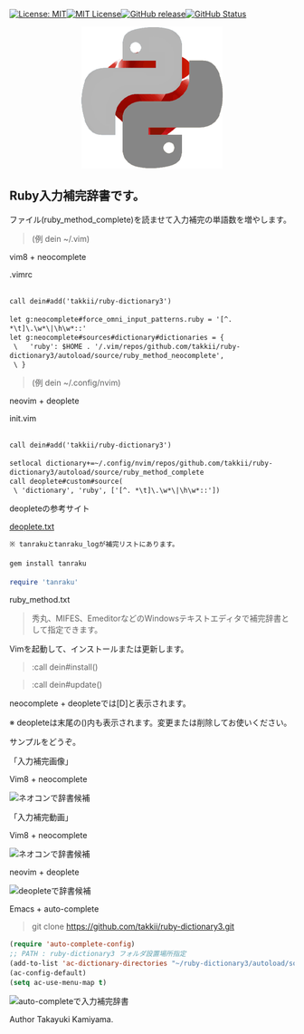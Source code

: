 [![License: MIT](https://img.shields.io/badge/License-MIT-yellow.svg)](https://opensource.org/licenses/MIT)[![MIT License](http://img.shields.io/badge/license-MIT-blue.svg?style=flat)](LICENSE)[![GitHub release](https://img.shields.io/github/release/takkii/ruby-dictionary3.svg?style=flat)](GitHub)[![GitHub Status](https://img.shields.io/github/last-commit/takkii/ruby-dictionary3.svg?style=flat)](GitHub)

<div align="center"><img src="https://github.com/takkii/Bignyanco/blob/master/images/python_ruby.gif" alt="PythonとRuby" title="logo"></div>

## Ruby入力補完辞書です。

ファイル(ruby_method_complete)を読ませて入力補完の単語数を増やします。

>(例 dein ~/.vim)

vim8 + neocomplete

.vimrc

```

call dein#add('takkii/ruby-dictionary3')

let g:neocomplete#force_omni_input_patterns.ruby = '[^. *\t]\.\w*\|\h\w*::'
let g:neocomplete#sources#dictionary#dictionaries = {
 \   'ruby': $HOME . '/.vim/repos/github.com/takkii/ruby-dictionary3/autoload/source/ruby_method_neocomplete',
 \ }

```

>(例 dein ~/.config/nvim)

neovim + deoplete

init.vim

```

call dein#add('takkii/ruby-dictionary3')

setlocal dictionary+=~/.config/nvim/repos/github.com/takkii/ruby-dictionary3/autoload/source/ruby_method_complete
call deoplete#custom#source(
 \ 'dictionary', 'ruby', ['[^. *\t]\.\w*\|\h\w*::'])

```

deopleteの参考サイト

[deoplete.txt](https://github.com/Shougo/deoplete.nvim/blob/master/doc/deoplete.txt)

```ruby
※ tanrakuとtanraku_logが補完リストにあります。

gem install tanraku

require 'tanraku'
```

ruby_method.txt

> 秀丸、MIFES、EmeditorなどのWindowsテキストエディタで補完辞書として指定できます。

Vimを起動して、インストールまたは更新します。

>:call dein#install()

>:call dein#update()

neocomplete + deopleteでは[D]と表示されます。

※ deopleteは末尾の()内も表示されます。変更または削除してお使いください。

サンプルをどうぞ。

「入力補完画像」

Vim8 + neocomplete

![ネオコンで辞書候補](https://github.com/takkii/ruby-dictionary3/blob/master/images/image.gif)

「入力補完動画」

Vim8 + neocomplete

![ネオコンで辞書候補](https://github.com/takkii/ruby-dictionary3/blob/master/images/movie.gif)

neovim + deoplete

![deopleteで辞書候補](https://github.com/takkii/ruby-dictionary3/blob/master/images/movie_deo.gif)

Emacs + auto-complete

> git clone https://github.com/takkii/ruby-dictionary3.git

```lisp
(require 'auto-complete-config)
;; PATH : ruby-dictionary3 フォルダ設置場所指定
(add-to-list 'ac-dictionary-directories "~/ruby-dictionary3/autoload/source/")
(ac-config-default)
(setq ac-use-menu-map t)
```

![auto-completeで入力補完辞書](https://github.com/takkii/ruby-dictionary3/blob/master/images/auto-complete.gif)

Author Takayuki Kamiyama.
